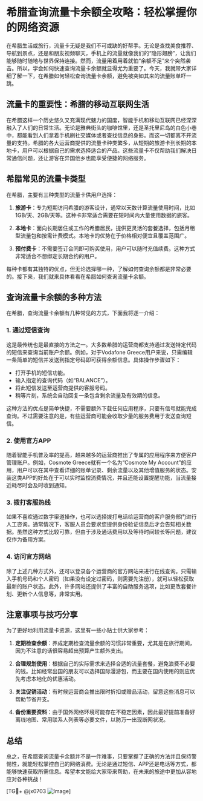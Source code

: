 # 希腊查询流量卡余额全攻略：轻松掌握你的网络资源

在希腊生活或旅行，流量卡无疑是我们不可或缺的好帮手。无论是查找美食推荐、导航到景点，还是和朋友视频聊天，手机上的流量就像我们的“隐形翅膀”，让我们能够随时随地与世界保持连接。然而，流量用着用着就怕“余额不足”来个突然袭击。所以，学会如何快速查询流量卡余额就显得尤为重要了。今天，我就带大家详细了解一下，在希腊如何轻松查询流量卡余额，避免被突如其来的流量账单吓一跳。

## 流量卡的重要性：希腊的移动互联网生活

在希腊这样一个历史悠久又充满现代魅力的国度，智能手机和移动互联网已经深深融入了人们的日常生活。无论是雅典街头的咖啡馆里，还是圣托里尼岛的白色小巷中，都能看到人们拿着手机刷社交媒体或者查找信息的身影。而这一切都离不开流量的支持。希腊的各大运营商提供的流量卡种类繁多，从短期的旅游卡到长期的本地卡，用户可以根据自己的需求选择适合的产品。这些流量卡不仅帮助我们解决日常通信问题，还让游客在异国他乡也能享受便捷的网络服务。

## 希腊常见的流量卡类型

在希腊，主要有三种类型的流量卡供用户选择：

1. **旅游卡**：专为短期访问希腊的游客设计，通常以天数计算流量使用时间，比如1GB/天、2GB/天等。这种卡非常适合需要在短时间内大量使用数据的旅客。
   
2. **本地卡**：面向长期居住或工作的希腊居民，提供更灵活的套餐选择，包括月租型流量包和按需计费模式。本地卡的优势在于价格相对便宜且覆盖范围广。

3. **预付费卡**：不需要签订合同即可购买使用，用户可以随时充值续费。这种方式非常适合不想绑定长期合约的用户。

每种卡都有其独特的优点，但无论选择哪一种，了解如何查询余额都是非常必要的。接下来，我们就来具体看看在希腊如何查询流量卡余额。

## 查询流量卡余额的多种方法

在希腊，查询流量卡余额有几种常见的方式，下面我将逐一介绍：

### 1. **通过短信查询**
这是最传统也是最直接的方法之一。大多数希腊的运营商都支持通过发送特定代码的短信来查询当前账户余额。例如，对于Vodafone Greece用户来说，只需编辑一条简单的短信并发送到指定号码即可获得余额信息。具体操作步骤如下：
- 打开手机的短信功能。
- 输入指定的查询代码（如“BALANCE”）。
- 将此短信发送至运营商提供的客服号码。
- 稍等片刻，系统会自动回复一条包含剩余流量及有效期的信息。

这种方法的优点是简单快捷，不需要额外下载任何应用程序，只要有信号就能完成查询。不过需要注意的是，有些运营商可能会收取少量的服务费用于发送查询短信。

### 2. **使用官方APP**
随着智能手机普及率的提高，越来越多的运营商推出了专属的应用程序来方便客户管理账户。例如，Cosmote Greece就有一个名为“Cosmote My Account”的应用，用户可以在其中查看详细的账单记录、剩余流量以及其他增值服务的状态。安装这类APP的好处在于可以实时监控消费情况，并且还能设置提醒功能，当流量接近耗尽时会及时收到通知。

### 3. **拨打客服热线**
如果不喜欢通过数字渠道操作，也可以选择拨打电话给运营商的客户服务部门进行人工咨询。通常情况下，客服人员会要求您提供身份验证信息后才会告知相关数据。虽然这种方式比较可靠，但由于涉及通话费用以及等待时间较长等问题，建议仅作为备用方案。

### 4. **访问官方网站**
除了上述几种方式外，还可以登录各个运营商的官方网站来进行在线查询。只需输入手机号码和个人密码（如果没有设定过密码，则需要先注册），就可以轻松获取最新的账户状态。此外，许多网站还提供了丰富的自助服务选项，比如更改套餐计划、更新个人信息等，非常实用。

## 注意事项与技巧分享

为了更好地利用流量卡资源，这里有一些小贴士供大家参考：

1. **定期检查余额**：养成定期检查流量余额的习惯非常重要，尤其是在旅行期间，因为不注意的话很容易超出预算产生额外支出。

2. **合理规划使用**：根据自己的实际需求来选择合适的流量套餐，避免浪费不必要的钱。比如经常出国的朋友可以选择国际漫游包，而主要在国内使用的则应优先考虑本地化的优惠活动。

3. **关注促销活动**：有时候运营商会推出限时折扣或赠品活动，留意这些消息可以帮助节省开支。

4. **备份重要资料**：由于国外网络环境可能存在不稳定因素，因此最好提前准备好离线地图、常用联系人列表等必要文件，以防万一出现断网状况。

## 总结

总之，在希腊查询流量卡余额并不是一件难事，只要掌握了正确的方法并且保持警惕性，就能轻松掌控自己的网络消费。无论是通过短信、APP还是电话等方式，都能够快速获取所需信息。希望本文能给大家带来帮助，在未来的旅途中更加从容地应对各种挑战！

[TG💪+ @jx0703 ![Image](https://github.com/user-attachments/assets/dbca1d08-cadb-493c-b0ec-ad6f7a83f270)]